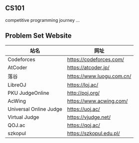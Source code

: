 ## CS101
competitive programming journey ...

## Problem Set Website
| 站名 | 网址 |
| --- | --- |
| Codeforces | https://codeforces.com/ |
| AtCoder | https://atcoder.jp/ |
| 落谷 | https://www.luogu.com.cn/ |
| LibreOJ | https://loj.ac/ |
| PKU JudgeOnline | http://poj.org/ |
| AcWing | https://www.acwing.com/ |
| Universal Online Judge | https://uoj.ac/ |
| Virtual Judge | https://vjudge.net/ |
| QOJ.ac | https://qoj.ac/ |
| szkopul | https://szkopul.edu.pl/ |
